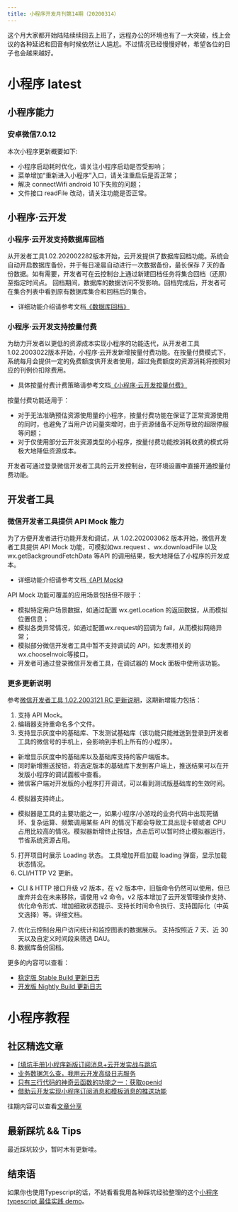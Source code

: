 ```yaml
---
title: 小程序开发月刊第14期（20200314）
---
```

这个月大家都开始陆陆续续回去上班了，远程办公的环境也有了一大突破，线上会议的各种延迟和回音有时候依然让人尴尬。不过情况已经慢慢好转，希望各位的日子也会越来越好。
<!--more-->

# 小程序 latest
## 小程序能力
### 安卓微信7.0.12
本次小程序更新概要如下:
- 小程序启动耗时优化，请关注小程序启动是否受影响；
- 菜单增加“重新进入小程序”入口，请关注重启后是否正常；
- 解决 connectWifi android 10下失败的问题；
- 文件接口 readFile 改动，请关注功能是否正常。

## 小程序·云开发
### 小程序·云开发支持数据库回档
从开发者工具1.02.202002282版本开始，云开发提供了数据库回档功能。系统会自动开启数据库备份，并于每日凌晨自动进行一次数据备份，最长保存 7 天的备份数据。如有需要，开发者可在云控制台上通过新建回档任务将集合回档（还原）至指定时间点。
回档期间，数据库的数据访问不受影响。回档完成后，开发者可在集合列表中看到原有数据库集合和回档后的集合。
- 详细功能介绍请参考文档[《数据库回档》](https://developers.weixin.qq.com/miniprogram/dev/wxcloud/guide/database/backup.html)

### 小程序·云开发支持按量付费
为助力开发者以更低的资源成本实现小程序的功能迭代，从开发者工具1.02.2003022版本开始，小程序·云开发新增按量付费功能。在按量付费模式下，系统每月会提供一定的免费额度供开发者使用，超过免费额度的资源消耗将按照对应的刊例价扣除费用。
- 具体按量付费计费策略请参考文档[《小程序·云开发按量付费》](https://developers.weixin.qq.com/miniprogram/dev/wxcloud/billing/postpayment.html)  

按量付费功能适用于：
- 对于无法准确预估资源使用量的小程序，按量付费功能在保证了正常资源使用的同时，也避免了当用户访问量突增时，由于资源储备不足所导致的超限停服等问题；  
- 对于仅使用部分云开发资源类型的小程序，按量付费功能按消耗收费的模式将极大地降低资源成本。  

开发者可通过登录微信开发者工具的云开发控制台，在环境设置中直接开通按量付费功能。

## 开发者工具

### 微信开发者工具提供 API Mock 能力
为了方便开发者进行功能开发和调试，从 1.02.202003062 版本开始，微信开发者工具提供 API Mock 功能，可模拟如wx.request 、wx.downloadFile 以及 wx.getBackgroundFetchData 等API 的调用结果，极大地降低了小程序的开发成本。
- 详细功能介绍请参考文档[《API Mock》](https://developers.weixin.qq.com/miniprogram/dev/devtools/api-mock.html)

API Mock 功能可覆盖的应用场景包括但不限于：
- 模拟特定用户场景数据，如通过配置 wx.getLocation 的返回数据，从而模拟位置信息；
- 模拟各类异常情况，如通过配置wx.request的回调为 fail，从而模拟网络异常；
- 模拟部分微信开发者工具中暂不支持调试的 API，如发票相关的 wx.chooseInvoic等接口。
- 开发者可通过登录微信开发者工具，在调试器的 Mock 面板中使用该功能。

### 更多更新说明
参考[微信开发者工具 1.02.2003121 RC 更新说明](https://developers.weixin.qq.com/community/develop/doc/0004064f12424003b90a1758f56c01)，这期新增能力包括：
1. 支持 API Mock。
2. 编辑器支持重命名多个文件。
3. 支持显示灰度中的基础库、下发测试基础库（该功能只能推送到登录到开发者工具的微信号的手机上，会影响到手机上所有的小程序）。  
  - 新增显示灰度中的基础库以及基础库支持的客户端版本。  
  - 同时新增推送按钮，将选定版本的基础库下发到客户端上，推送结果可以在开发版小程序的调试面板中查看。  
  - 微信客户端对开发版的小程序打开调试，可以看到测试版基础库的生效时间。  
4. 模拟器支持终止。
  - 模拟器是工具的主要功能之一，如果小程序/小游戏的业务代码中出现死循环、复杂运算、频繁调用某些 API 的情况下都会导致工具出现卡顿或者 CPU 占用比较高的情况。模拟器新增终止按钮，点击后可以暂时终止模拟器运行，节省系统资源占用。
5. 打开项目时展示 Loading 状态。
工具增加开启加载 loading 弹窗，显示加载状态情况。 
6. CLI/HTTP V2 更新。
  - CLI & HTTP 接口升级 v2 版本，在 v2 版本中，旧版命令仍然可以使用，但已废弃并会在未来移除，请使用 v2 命令。v2 版本增加了云开发管理操作支持、优化命令形式、增加细致状态提示、支持长时间命令执行、支持国际化（中英文选择）等。详细文档。
7. 优化云控制台用户访问统计和监控图表的数据展示。
支持按照近 7 天、近 30 天以及自定义时间段来筛选 DAU。
8. 数据库备份回档。

更多的内容可以查看：
- [稳定版 Stable Build 更新日志](https://developers.weixin.qq.com/miniprogram/dev/devtools/stable.html)
- [开发版 Nightly Build 更新日志](https://developers.weixin.qq.com/miniprogram/dev/devtools/nightly.html)

# 小程序教程

## 社区精选文章
- [[填坑手册]小程序新版订阅消息+云开发实战与跳坑](https://developers.weixin.qq.com/community/develop/article/doc/000240bb188098d767f9b299956013)
- [业务数据怎么查，我用云开发高级日志服务](https://developers.weixin.qq.com/community/develop/article/doc/0006245c108bf0cd56e9da13651813)
- [只有三行代码的神奇云函数的功能之一：获取openid](https://developers.weixin.qq.com/community/develop/article/doc/00080c6e3746d8a940f9b43e55fc13)
- [借助云开发实现小程序订阅消息和模板消息的推送功能](https://developers.weixin.qq.com/community/develop/article/doc/000c6c23708fe0ad46e9dcd215b013)

往期内容可以查看[文章分享](https://developers.weixin.qq.com/community/develop/article)

## 最新踩坑 && Tips
最近踩坑较少，暂时木有更新哇。

## 结束语
如果你也使用Typescript的话，不妨看看我用各种踩坑经验整理的这个[小程序 typescript 最佳实践 demo](https://github.com/godbasin/wxapp-typescript-demo)。